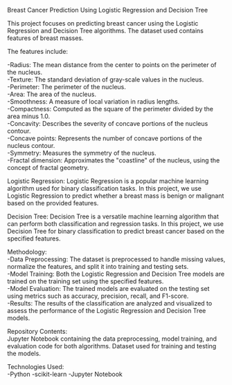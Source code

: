 Breast Cancer Prediction Using Logistic Regression and Decision Tree

This project focuses on predicting breast cancer using the Logistic Regression and Decision Tree algorithms. The dataset used contains features of breast masses. 

The features include:

-Radius: The mean distance from the center to points on the perimeter of the nucleus.<br />
-Texture: The standard deviation of gray-scale values in the nucleus.<br />
-Perimeter: The perimeter of the nucleus.<br />
-Area: The area of the nucleus.<br />
-Smoothness: A measure of local variation in radius lengths.<br />
-Compactness: Computed as the square of the perimeter divided by the area minus 1.0.<br />
-Concavity: Describes the severity of concave portions of the nucleus contour.<br />
-Concave points: Represents the number of concave portions of the nucleus contour.<br />
-Symmetry: Measures the symmetry of the nucleus.<br />
-Fractal dimension: Approximates the "coastline" of the nucleus, using the concept of fractal geometry.<br />

Logistic Regression:
Logistic Regression is a popular machine learning algorithm used for binary classification tasks. In this project, we use Logistic Regression to predict whether a breast mass is benign or malignant based on the provided features.

Decision Tree:
Decision Tree is a versatile machine learning algorithm that can perform both classification and regression tasks. In this project, we use Decision Tree for binary classification to predict breast cancer based on the specified features.

Methodology:<br />
-Data Preprocessing: The dataset is preprocessed to handle missing values, normalize the features, and split it into training and testing sets.<br />
-Model Training: Both the Logistic Regression and Decision Tree models are trained on the training set using the specified features.<br />
-Model Evaluation: The trained models are evaluated on the testing set using metrics such as accuracy, precision, recall, and F1-score.<br />
-Results: The results of the classification are analyzed and visualized to assess the performance of the Logistic Regression and Decision Tree models.<br />

Repository Contents:<br />
Jupyter Notebook containing the data preprocessing, model training, and evaluation code for both algorithms.
Dataset used for training and testing the models.

Technologies Used:<br />
-Python
-scikit-learn
-Jupyter Notebook
